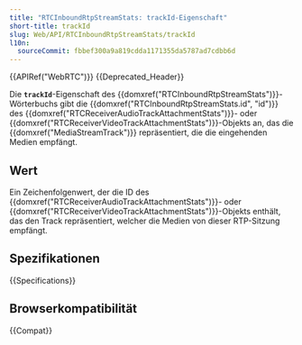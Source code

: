 ```yaml
---
title: "RTCInboundRtpStreamStats: trackId-Eigenschaft"
short-title: trackId
slug: Web/API/RTCInboundRtpStreamStats/trackId
l10n:
  sourceCommit: fbbef300a9a819cdda1171355da5787ad7cdbb6d
---
```


{{APIRef("WebRTC")}} {{Deprecated_Header}}

Die **`trackId`**-Eigenschaft des {{domxref("RTCInboundRtpStreamStats")}}-Wörterbuchs gibt die {{domxref("RTCInboundRtpStreamStats.id", "id")}} des {{domxref("RTCReceiverAudioTrackAttachmentStats")}}- oder {{domxref("RTCReceiverVideoTrackAttachmentStats")}}-Objekts an, das die {{domxref("MediaStreamTrack")}} repräsentiert, die die eingehenden Medien empfängt.

## Wert

Ein Zeichenfolgenwert, der die ID des {{domxref("RTCReceiverAudioTrackAttachmentStats")}}- oder {{domxref("RTCReceiverVideoTrackAttachmentStats")}}-Objekts enthält, das den Track repräsentiert, welcher die Medien von dieser RTP-Sitzung empfängt.

## Spezifikationen

{{Specifications}}

## Browserkompatibilität

{{Compat}}
